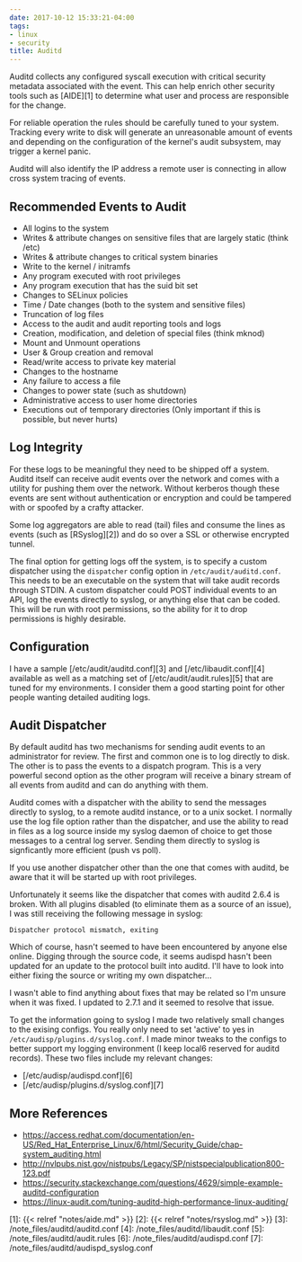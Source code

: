 ```yaml
---
date: 2017-10-12 15:33:21-04:00
tags:
- linux
- security
title: Auditd
---
```


Auditd collects any configured syscall execution with critical security
metadata associated with the event. This can help enrich other security tools
such as [AIDE][1] to determine what user and process are responsible for the
change.

For reliable operation the rules should be carefully tuned to your system.
Tracking every write to disk will generate an unreasonable amount of events and
depending on the configuration of the kernel's audit subsystem, may trigger a
kernel panic.

Auditd will also identify the IP address a remote user is connecting in allow
cross system tracing of events.

## Recommended Events to Audit

* All logins to the system
* Writes & attribute changes on sensitive files that are largely static
  (think /etc)
* Writes & attribute changes to critical system binaries
* Write to the kernel / initramfs
* Any program executed with root privileges
* Any program execution that has the suid bit set
* Changes to SELinux policies
* Time / Date changes (both to the system and sensitive files)
* Truncation of log files
* Access to the audit and audit reporting tools and logs
* Creation, modification, and deletion of special files (think mknod)
* Mount and Unmount operations
* User & Group creation and removal
* Read/write access to private key material
* Changes to the hostname
* Any failure to access a file
* Changes to power state (such as shutdown)
* Administrative access to user home directories
* Executions out of temporary directories (Only important if this is possible,
  but never hurts)

## Log Integrity

For these logs to be meaningful they need to be shipped off a system. Auditd
itself can receive audit events over the network and comes with a utility for
pushing them over the network. Without kerberos though these events are sent
without authentication or encryption and could be tampered with or spoofed by a
crafty attacker.

Some log aggregators are able to read (tail) files and consume the lines as
events (such as [RSyslog][2]) and do so over a SSL or otherwise encrypted
tunnel.

The final option for getting logs off the system, is to specify a custom
dispatcher using the `dispatcher` config option in `/etc/audit/auditd.conf`.
This needs to be an executable on the system that will take audit records
through STDIN. A custom dispatcher could POST individual events to an API, log
the events directly to syslog, or anything else that can be coded. This will be
run with root permissions, so the ability for it to drop permissions is highly
desirable.

## Configuration

I have a sample [/etc/audit/auditd.conf][3] and [/etc/libaudit.conf][4]
available as well as a matching set of [/etc/audit/audit.rules][5] that are
tuned for my environments. I consider them a good starting point for other
people wanting detailed auditing logs.

## Audit Dispatcher

By default auditd has two mechanisms for sending audit events to an
administrator for review. The first and common one is to log directly to disk.
The other is to pass the events to a dispatch program. This is a very powerful
second option as the other program will receive a binary stream of all events
from auditd and can do anything with them.

Auditd comes with a dispatcher with the ability to send the messages directly
to syslog, to a remote auditd instance, or to a unix socket. I normally use the
log file option rather than the dispatcher, and use the ability to read in
files as a log source inside my syslog daemon of choice to get those messages
to a central log server. Sending them directly to syslog is signficantly more
efficient (push vs poll).

If you use another dispatcher other than the one that comes with auditd, be
aware that it will be started up with root privileges.

Unfortunately it seems like the dispatcher that comes with auditd 2.6.4 is
broken. With all plugins disabled (to eliminate them as a source of an issue),
I was still receiving the following message in syslog:

```
Dispatcher protocol mismatch, exiting
```

Which of course, hasn't seemed to have been encountered by anyone else online.
Digging through the source code, it seems audispd hasn't been updated for an
update to the protocol built into auditd. I'll have to look into either fixing
the source or writing my own dispatcher...

I wasn't able to find anything about fixes that may be related so I'm unsure
when it was fixed. I updated to 2.7.1 and it seemed to resolve that issue.

To get the information going to syslog I made two relatively small changes to
the exising configs. You really only need to set 'active' to yes in
`/etc/audisp/plugins.d/syslog.conf`. I made minor tweaks to the configs to
better support my logging environment (I keep local6 reserved for auditd
records). These two files include my relevant changes:

* [/etc/audisp/audispd.conf][6]
* [/etc/audisp/plugins.d/syslog.conf][7]

## More References

* https://access.redhat.com/documentation/en-US/Red_Hat_Enterprise_Linux/6/html/Security_Guide/chap-system_auditing.html
* http://nvlpubs.nist.gov/nistpubs/Legacy/SP/nistspecialpublication800-123.pdf
* https://security.stackexchange.com/questions/4629/simple-example-auditd-configuration
* https://linux-audit.com/tuning-auditd-high-performance-linux-auditing/

[1]: {{< relref "notes/aide.md" >}}
[2]: {{< relref "notes/rsyslog.md" >}}
[3]: /note_files/auditd/auditd.conf
[4]: /note_files/auditd/libaudit.conf
[5]: /note_files/auditd/audit.rules
[6]: /note_files/auditd/audispd.conf
[7]: /note_files/auditd/audispd_syslog.conf
